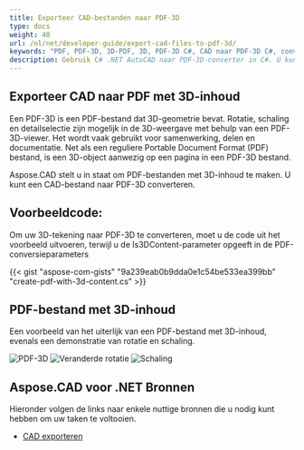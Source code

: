 ```yaml
---
title: Exporteer CAD-bestanden naar PDF-3D
type: docs
weight: 40
url: /nl/net/developer-guide/export-cad-files-to-pdf-3d/
keywords: "PDF, PDF-3D, 3D-PDF, 3D, PDF-3D C#, CAD naar PDF-3D C#, converteer AutoCAD, converteer autocad naar pdf-3d"
description: Gebruik C# .NET AutoCAD naar PDF-3D-converter in C#. U kunt een 3D-model naar PDF-3D converteren in C# .NET.
---
```


## **Exporteer CAD naar PDF met 3D-inhoud**

Een PDF-3D is een PDF-bestand dat 3D-geometrie bevat. Rotatie, schaling en detailselectie zijn mogelijk in de 3D-weergave met behulp van een PDF-3D-viewer. Het wordt vaak gebruikt voor samenwerking, delen en documentatie. Net als een reguliere Portable Document Format (PDF) bestand, is een 3D-object aanwezig op een pagina in een PDF-3D bestand.

Aspose.CAD stelt u in staat om PDF-bestanden met 3D-inhoud te maken. U kunt een CAD-bestand naar PDF-3D converteren.

## **Voorbeeldcode:**

Om uw 3D-tekening naar PDF-3D te converteren, moet u de code uit het voorbeeld uitvoeren, terwijl u de Is3DContent-parameter opgeeft in de PDF-conversieparameters

{{< gist "aspose-com-gists" "9a239eab0b9dda0e1c54be533ea399bb" "create-pdf-with-3d-content.cs" >}}

## **PDF-bestand met 3D-inhoud**

Een voorbeeld van het uiterlijk van een PDF-bestand met 3D-inhoud, evenals een demonstratie van rotatie en schaling.

![PDF-3D](/cad/_assets/guide/pdf-3d/result.png)
![Veranderde rotatie](/cad/_assets/guide/pdf-3d/rotate.png)
![Schaling](/cad/_assets/guide/pdf-3d/scaling.png)

## **Aspose.CAD voor .NET Bronnen**

Hieronder volgen de links naar enkele nuttige bronnen die u nodig kunt hebben om uw taken te voltooien.

- [CAD exporteren](/nl/cad/net/exporting-cad/)
